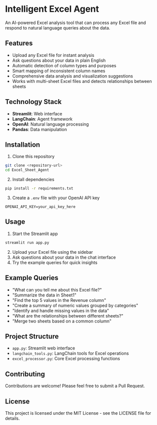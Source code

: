 # Intelligent Excel Agent

An AI-powered Excel analysis tool that can process any Excel file and respond to natural language queries about the data.

## Features

- Upload any Excel file for instant analysis
- Ask questions about your data in plain English
- Automatic detection of column types and purposes
- Smart mapping of inconsistent column names
- Comprehensive data analysis and visualization suggestions
- Works with multi-sheet Excel files and detects relationships between sheets

## Technology Stack

- **Streamlit**: Web interface
- **LangChain**: Agent framework
- **OpenAI**: Natural language processing
- **Pandas**: Data manipulation

## Installation

1. Clone this repository
```bash
git clone <repository-url>
cd Excel_Sheet_Agent
```

2. Install dependencies
```bash
pip install -r requirements.txt
```

3. Create a `.env` file with your OpenAI API key
```
OPENAI_API_KEY=your_api_key_here
```

## Usage

1. Start the Streamlit app
```bash
streamlit run app.py
```

2. Upload your Excel file using the sidebar
3. Ask questions about your data in the chat interface
4. Try the example queries for quick insights

## Example Queries

- "What can you tell me about this Excel file?"
- "Summarize the data in Sheet1"
- "Find the top 5 values in the Revenue column"
- "Create a summary of numeric values grouped by categories"
- "Identify and handle missing values in the data"
- "What are the relationships between different sheets?"
- "Merge two sheets based on a common column"

## Project Structure

- `app.py`: Streamlit web interface
- `langchain_tools.py`: LangChain tools for Excel operations
- `excel_processor.py`: Core Excel processing functions

## Contributing

Contributions are welcome! Please feel free to submit a Pull Request.

## License

This project is licensed under the MIT License - see the LICENSE file for details. 